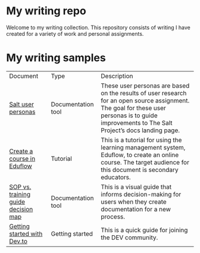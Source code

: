 # My writing repo

Welcome to my writing collection. This repository consists of writing I have created for a variety of work and personal assignments. 


# My writing samples


<table>
  <tr>
   <td>Document
   </td>
   <td>Type
   </td>
   <td>Description
   </td>
  </tr>
  <tr>
   <td><a href="salt-user-personas.md">Salt user personas</a>
   </td>
   <td>Documentation tool
   </td>
   <td>These user personas are based on the results of user research for an open source assignment. The goal for these user personas is to guide improvements to The Salt Project’s docs landing page. 
   </td>
  </tr>
  <tr>
   <td><a href="eduflow-tutorial.md">Create a course in Eduflow</a>
   </td>
   <td>Tutorial
   </td>
   <td>This is a tutorial for using the learning management system, Eduflow, to create an online course. The target audience for this document is secondary educators.
   </td>
  </tr>
  <tr>
   <td><a href="sop-training-guide-decision-chart.md">SOP vs. training guide decision map</a>
   </td>
   <td>Documentation tool
   </td>
   <td>This is a visual guide that informs decision-making for users when they create documentation for a new process. 
   </td>
  </tr>
  <tr>
   <td><a href="dev.to-getting-started.md">Getting started with Dev.to</a>
   </td>
   <td>Getting started
   </td>
   <td>This is a quick guide for joining the DEV community.
   </td>
  </tr>
</table>

